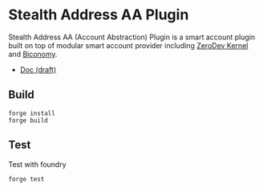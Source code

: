 # Stealth Address AA Plugin

Stealth Address AA (Account Abstraction) Plugin is a smart account plugin built on top of modular smart account provider including [ZeroDev Kernel](https://zerodev.app/) and [Biconomy](https://www.biconomy.io/).

- [Doc (draft)](https://hackmd.io/@justinzen/HyY5M4tkT)

## Build

```
forge install
forge build
```

## Test

Test with foundry

```
forge test
```
